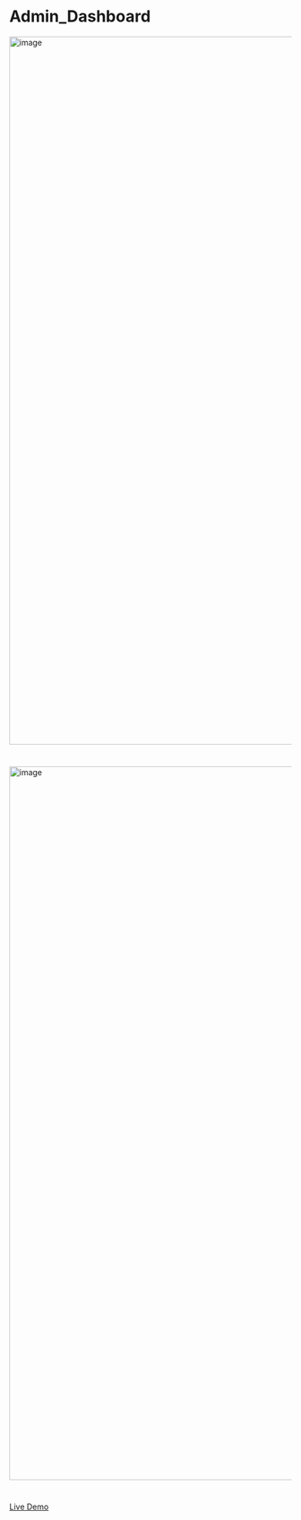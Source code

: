 # Admin_Dashboard

<img width="1264" alt="image" src="https://user-images.githubusercontent.com/86352646/214909212-4c36f451-eaed-4cc5-b775-765f5da523e1.png">

#

<img width="1274" alt="image" src="https://user-images.githubusercontent.com/86352646/214910072-d7261831-e66b-4a17-9e71-170d242c408e.png">

#

[Live Demo](https://jarvis-dashboard.onrender.com)
